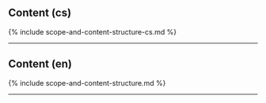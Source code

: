 ## Content (cs)

{% include scope-and-content-structure-cs.md %}

<hr>

## Content (en)

{% include scope-and-content-structure.md %}

<hr>


